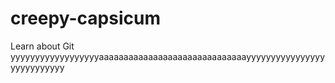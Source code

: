 # creepy-capsicum
Learn about Git
yyyyyyyyyyyyyyyyyyaaaaaaaaaaaaaaaaaaaaaaaaaaaaaayyyyyyyyyyyyyyyyyyyyyyyyyyy